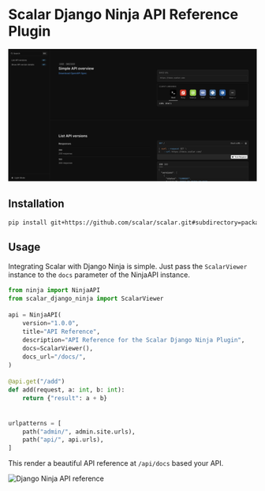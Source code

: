 # Scalar Django Ninja API Reference Plugin

![django-ninja](ninja.png)

## Installation

```bash
pip install git+https://github.com/scalar/scalar.git#subdirectory=packages/scalar_django_ninja
```

## Usage

Integrating Scalar with Django Ninja is simple. Just pass the `ScalarViewer` instance to the `docs` parameter of the NinjaAPI instance.

```python
from ninja import NinjaAPI
from scalar_django_ninja import ScalarViewer

api = NinjaAPI(
    version="1.0.0",
    title="API Reference",
    description="API Reference for the Scalar Django Ninja Plugin",
    docs=ScalarViewer(),
    docs_url="/docs/",
)

@api.get("/add")
def add(request, a: int, b: int):
    return {"result": a + b}


urlpatterns = [
    path("admin/", admin.site.urls),
    path("api/", api.urls),
]

```

This render a beautiful API reference at `/api/docs` based your API.

![Django Ninja API reference](https://github.com/user-attachments/assets/10a1778a-efa0-4903-b0cb-974ea4135982)
